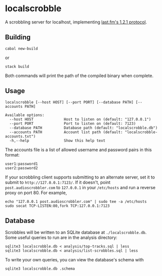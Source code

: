 # localscrobble

A scrobbling server for localhost, implementing
[last.fm's 1.2.1 protocol][protocol].

[protocol]: https://web.archive.org/web/20190531021725/https://www.last.fm/api/submissions

## Building

    cabal new-build

or

    stack build

Both commands will print the path of the compiled binary when
complete.

## Usage

    localscrobble [--host HOST] [--port PORT] [--database PATH] [--accounts PATH]

    Available options:
      --host HOST              Host to listen on (default: "127.0.0.1")
      --port PORT              Port to listen on (default: 7123)
      --database PATH          Database path (default: "localscrobble.db")
      --accounts PATH          Account list path (default: "localscrobble-accounts.txt")
      -h,--help                Show this help text

The accounts file is a list of allowed username and password
pairs in this format:

    user1:password1
    user2:password2

If your scrobbling client supports submitting to an alternate
server, set it to submit to `http://127.0.0.1:7123/`. If it
doesn't, point `post.audioscrobbler.com` to `127.0.0.1` in your
`/etc/hosts` and run a reverse proxy on port 80. For example,

    echo "127.0.0.1 post.audioscrobbler.com" | sudo tee -a /etc/hosts
    sudo socat TCP-LISTEN:80,fork TCP:127.0.0.1:7123

## Database

Scrobbles will be written to an SQLite database at
`./localscrobble.db`. Some useful queries to run are in the
analysis directory:

    sqlite3 localscrobble.db < analysis/top-tracks.sql | less
    sqlite3 localscrobble.db < analysis/list-scrobbles.sql | less

To write your own queries, you can view the database's schema with

    sqlite3 localscrobble.db .schema
